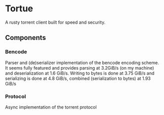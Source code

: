 # Tortue

A rusty torrent client built for speed and security.

## Components

### Bencode

Parser and (de)serializer implementation of the bencode encoding scheme. It seems fully featured and provides parsing at 3.2GiB/s (on my machine) and deserialization at 1.6 GiB/s. Writing to bytes is done at 3.75 GiB/s and serializing is done at 4.8 GiB/s, combined (serialization to bytes) at 1.93 GiB/s

### Protocol

Async implementation of the torrent protocol

